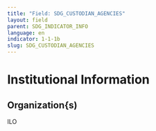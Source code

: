 ```yaml
---
title: "Field: SDG_CUSTODIAN_AGENCIES"
layout: field
parent: SDG_INDICATOR_INFO
language: en
indicator: 1-1-1b
slug: SDG_CUSTODIAN_AGENCIES
---
```

# Institutional Information

## Organization{s)

ILO